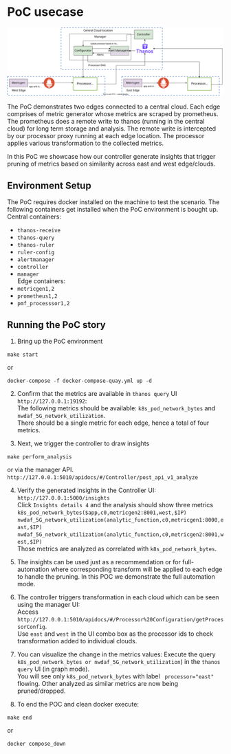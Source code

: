 # PoC usecase
![demofigure](../../../../docs/images/pocv2.svg)

The PoC demonstrates two edges connected to a central cloud. Each edge comprises of metric generator whose metrics are scraped by prometheus. The prometheus does a remote write to thanos (running in the central cloud) for long term storage and analysis. The remote write is intercepted by our processor proxy running at each edge location. The processor applies various transformation to the collected metrics.

In this PoC we showcase how our controller generate insights that trigger pruning of metrics based on similarity across east and west edge/clouds.

## Environment Setup

The PoC requires docker installed on the machine to test the scenario. The following containers get installed when the PoC environment is bought up.\
Central containers:
- `thanos-receive`
- `thanos-query`
- `thanos-ruler`
- `ruler-config`
- `alertmanager`
- `controller`
- `manager`\
Edge containers:
- `metricgen1,2`
- `prometheus1,2`
- `pmf_processsor1,2`

## Running the PoC story

1. Bring up the PoC environment  
```commandline
make start
```
or 
```commandline
docker-compose -f docker-compose-quay.yml up -d
```
2. Confirm that the metrics are available in `thanos query` UI `http://127.0.0.1:19192`:    
The following metrics should be available: `k8s_pod_network_bytes` and `nwdaf_5G_network_utilization`.    
There should be a single metric for each edge, hence a total of four metrics.

3. Next, we trigger the controller to draw insights  
```commandline
make perform_analysis
```
or via the manager API.   
`http://127.0.0.1:5010/apidocs/#/Controller/post_api_v1_analyze`

4. Verify the generated insights in the Controller UI: `http://127.0.0.1:5000/insights`  
Click `Insights details 4` and the analysis should show three metrics
`k8s_pod_network_bytes($app,c0,metricgen2:8001,west,$IP)`  
`nwdaf_5G_network_utilization(analytic_function,c0,metricgen1:8000,east,$IP)`    
`nwdaf_5G_network_utilization(analytic_function,c0,metricgen2:8001,west,$IP)`    
Those metrics are analyzed as correlated with `k8s_pod_network_bytes`.

5. The insights can be used just as a recommendation or for full-automation where corresponding transform will be applied to each edge to handle the pruning. 
In this POC we demonstrate the full automation mode.

6. The controller triggers transformation in each cloud which can be seen using the manager UI:     
Access `http://127.0.0.1:5010/apidocs/#/Processor%20Configuration/getProcessorConfig`.    
Use `east` and `west` in the UI combo box as the processor ids to check transformation added to individual clouds.   

8. You can visualize the change in the metrics values: 
Execute the query `k8s_pod_network_bytes or nwdaf_5G_network_utilization`) in the `thanos query` UI (in graph mode).   
You will see only `k8s_pod_network_bytes` with label ` processor="east"` flowing.
Other analyzed as similar metrics are now being pruned/dropped.

9. To end the POC and clean docker execute:    
```commandline
make end
```
or   
```commandline
docker compose_down
```
